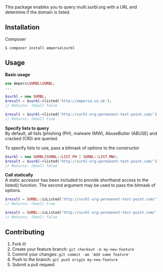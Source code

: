 This package enables you to query multi.surbl.org with a URL and determine if the domain is listed.

## Installation
Composer
```
$ composer install ampersa\surbl
```

## Usage
**Basic usage**  
```php
use Ampers\SURBL\SURBL;
...

$surbl = new SURBL;
$result = $surbl->listed('http://ampersa.co.uk');
// Returns: (bool) false

$result = $surbl->listed('http://surbl-org-permanent-test-point.com/');
// Returns: (bool) true
```

**Specify lists to query**  
By default, all lists (phishing (PH), malware (MW), AbuseButler (ABUSE) and cracked (CR)) are queried.

To specify lists to use, pass a bitmask of options to the constructor
```php
$surbl = new SURBL(SURBL::LIST_PH | SURBL::LIST_MW);
$result = $surbl->listed('http://surbl-org-permanent-test-point.com/');
// Returns: (bool) false
```

**Call statically**  
A static accessor has been included to provide shorthand access to the listed() function. The second argument may be used to pass the bitmask of options.
```php
$result = SURBL::isListed('http://surbl-org-permanent-test-point.com/');
// Returns: (bool) true

$result = SURBL::isListed('http://surbl-org-permanent-test-point.com/', SURBL::LIST_PH | SURBL::LIST_MW);
// Returns: (bool) false
```

## Contributing
1. Fork it!
2. Create your feature branch: `git checkout -b my-new-feature`
3. Commit your changes: `git commit -am 'Add some feature'`
4. Push to the branch: `git push origin my-new-feature`
5. Submit a pull request
